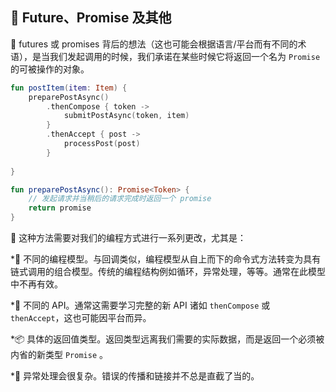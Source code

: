  
## 🌠 Future、Promise 及其他

🔮 futures 或 promises 背后的想法（这也可能会根据语言/平台而有不同的术语），是当我们发起调用的时候，我们承诺在某些时候它将返回一个名为 `Promise` 的可被操作的对象。

```kotlin
fun postItem(item: Item) {
    preparePostAsync() 
        .thenCompose { token -> 
            submitPostAsync(token, item)
        }
        .thenAccept { post -> 
            processPost(post)
        }
         
}

fun preparePostAsync(): Promise<Token> {
    // 发起请求并当稍后的请求完成时返回一个 promise
    return promise 
}
```

🔄 这种方法需要对我们的编程方式进行一系列更改，尤其是：

*🌟 不同的编程模型。与回调类似，编程模型从自上而下的命令式方法转变为具有链式调用的组合模型。传统的编程结构例如循环，异常处理，等等。通常在此模型中不再有效。

*🔧 不同的 API。通常这需要学习完整的新 API 诸如 `thenCompose` 或 `thenAccept`，这也可能因平台而异。

*📦 具体的返回值类型。返回类型远离我们需要的实际数据，而是返回一个必须被内省的新类型 `Promise` 。

*🚨 异常处理会很复杂。错误的传播和链接并不总是直截了当的。
